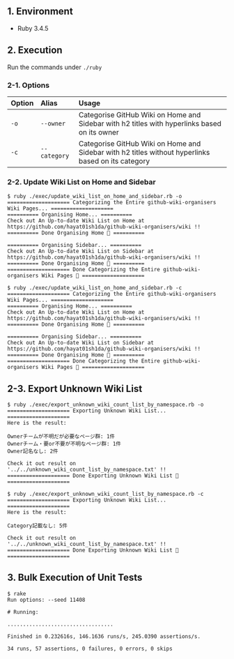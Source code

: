 ## 1. Environment

- Ruby 3.4.5

## 2. Execution

Run the commands under `./ruby`

### 2-1. Options

|Option |Alias        |Usage                                                                                              |
|:------|:------------|:--------------------------------------------------------------------------------------------------|
|`-o`   |`--owner`    |Categorise GitHub Wiki on Home and Sidebar with h2 titles with hyperlinks based on its owner       |
|`-c`   |`--category` |Categorise GitHub Wiki on Home and Sidebar with h2 titles without hyperlinks based on its category |

### 2-2. Update Wiki List on Home and Sidebar

```command
$ ruby ./exec/update_wiki_list_on_home_and_sidebar.rb -o
==================== Categorizing the Entire github-wiki-organisers Wiki Pages... ====================
========== Organising Home... ==========
Check out An Up-to-date Wiki List on Home at https://github.com/hayat01sh1da/github-wiki-organisers/wiki !!
========== Done Organising Home 🎉 ==========

========== Organising Sidebar... ==========
Check out An Up-to-date Wiki List on Sidebar at https://github.com/hayat01sh1da/github-wiki-organisers/wiki !!
========== Done Organising Home 🎉 ==========
==================== Done Categorizing the Entire github-wiki-organisers Wiki Pages 🎉 ====================
```

```command
$ ruby ./exec/update_wiki_list_on_home_and_sidebar.rb -c
==================== Categorizing the Entire github-wiki-organisers Wiki Pages... ====================
========== Organising Home... ==========
Check out An Up-to-date Wiki List on Home at https://github.com/hayat01sh1da/github-wiki-organisers/wiki !!
========== Done Organising Home 🎉 ==========

========== Organising Sidebar... ==========
Check out An Up-to-date Wiki List on Sidebar at https://github.com/hayat01sh1da/github-wiki-organisers/wiki !!
========== Done Organising Home 🎉 ==========
==================== Done Categorizing the Entire github-wiki-organisers Wiki Pages 🎉 ====================
```

## 2-3. Export Unknown Wiki List

```command
$ ruby ./exec/export_unknown_wiki_count_list_by_namespace.rb -o
==================== Exporting Unknown Wiki List... ====================
Here is the result:

Ownerチームが不明だが必要なページ群: 1件
Ownerチーム・要or不要が不明なページ群: 1件
Owner記名なし: 2件

Check it out result on '../../unknown_wiki_count_list_by_namespace.txt' !!
==================== Done Exporting Unknown Wiki List 🎉 ====================
```

```command
$ ruby ./exec/export_unknown_wiki_count_list_by_namespace.rb -c
==================== Exporting Unknown Wiki List... ====================
Here is the result:

Category記載なし: 5件

Check it out result on '../../unknown_wiki_count_list_by_namespace.txt' !!
==================== Done Exporting Unknown Wiki List 🎉 ====================
```

## 3. Bulk Execution of Unit Tests

```command
$ rake
Run options: --seed 11408

# Running:

..................................

Finished in 0.232616s, 146.1636 runs/s, 245.0390 assertions/s.

34 runs, 57 assertions, 0 failures, 0 errors, 0 skips
```
